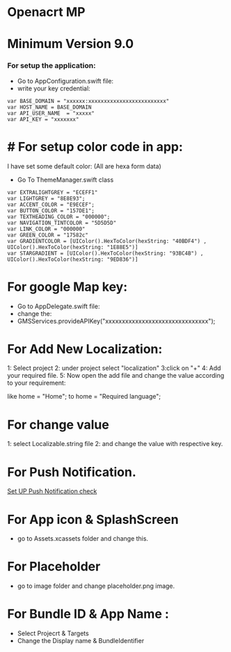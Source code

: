 # Openacrt MP

# Minimum Version 9.0

### For setup the application:

- Go to AppConfiguration.swift file:
- write your key credential:

```
var BASE_DOMAIN = "xxxxxx:xxxxxxxxxxxxxxxxxxxxxxxxx"
var HOST_NAME = BASE_DOMAIN
var API_USER_NAME  = "xxxxx"
var API_KEY = "xxxxxxx"
```

# # For setup color code in app:

I have set some default color:  (All are hexa form data)

- Go To ThemeManager.swift class

```
var EXTRALIGHTGREY = "ECEFF1"
var LIGHTGREY = "8E8E93";
var ACCENT_COLOR = "E9ECEF";
var BUTTON_COLOR = "157DE1";
var TEXTHEADING_COLOR = "000000";
var NAVIGATION_TINTCOLOR = "5D5D5D"
var LINK_COLOR = "000000"
var GREEN_COLOR = "17582c"
var GRADIENTCOLOR = [UIColor().HexToColor(hexString: "40BDF4") , UIColor().HexToColor(hexString: "1E88E5")]
var STARGRADIENT = [UIColor().HexToColor(hexString: "93BC4B") , UIColor().HexToColor(hexString: "9ED836")]

```

# For google Map key:

- Go to AppDelegate.swift file:
- change the:
- GMSServices.provideAPIKey("xxxxxxxxxxxxxxxxxxxxxxxxxxxxxxx");


# For Add New Localization:

1: Select project
2: under project select "localization"
3:click on "+"
4: Add your required file.
5: Now open the add file and change the value according to your requirement:

like  home = "Home";
to
home = "Required language";

# For change value


1: select Localizable.string file
2: and change the value with respective key.

# For Push Notification.
[Set UP Push Notification check ](https://mobikul.com/use-rich-push-notification-ios-using-swift-3-4/)
# For App icon & SplashScreen 

- go to Assets.xcassets  folder and change this.

# For Placeholder 

- go to image folder and change placeholder.png image.

# For Bundle ID & App Name :

- Select Projecrt & Targets 
- Change the Display name & BundleIdentifier











